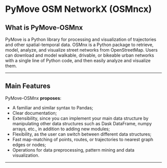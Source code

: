 # PyMove OSM NetworkX (OSMncx)

## What is PyMove-OSMnx

PyMove is a Python library for processing and visualization of trajectories and other spatial-temporal data. OSMnx is a Python package to retrieve, model, analyze, and visualize street networks from OpenStreetMap. Users can download and model walkable, drivable, or bikeable urban networks with a single line of Python code, and then easily analyze and visualize them.

---

## Main Features

PyMove-OSMnx **proposes**:

-   A familiar and similar syntax to Pandas;
-   Clear documentation;
-   Extensibility, since you can implement your main data structure by manipulating other data structures such as Dask DataFrame, numpy arrays, etc., in addition to adding new modules;
-   Flexibility, as the user can switch between different data structures;
-   Fast map-matching of points, routes, or trajectories to nearest graph edges or nodes;
-   Operations for data preprocessing, pattern mining and data visualization.

---

